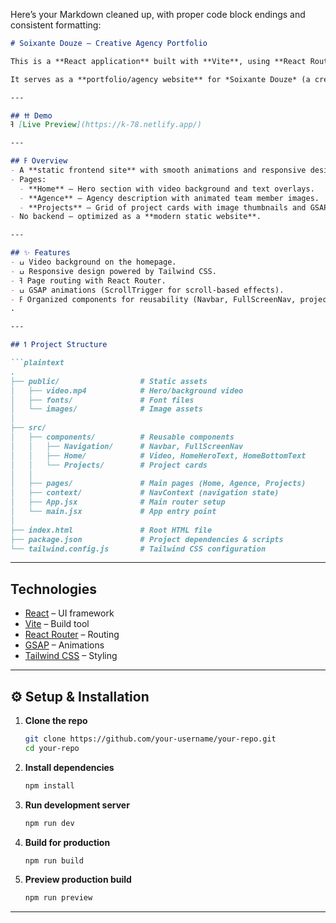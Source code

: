 Here’s your Markdown cleaned up, with proper code block endings and consistent formatting:

````markdown
# Soixante Douze – Creative Agency Portfolio

This is a **React application** built with **Vite**, using **React Router** for routing, **GSAP** (with ScrollTrigger) for animations, and **Tailwind CSS** for styling.  

It serves as a **portfolio/agency website** for *Soixante Douze* (a creative agency), showcasing a hero video section, agency description, and a project gallery.

---

## ߚ Demo
ߔ [Live Preview](https://k-78.netlify.app/)

---

## ߓ Overview
- A **static frontend site** with smooth animations and responsive design.
- Pages:
  - **Home** – Hero section with video background and text overlays.  
  - **Agence** – Agency description with animated team member images.  
  - **Projects** – Grid of project cards with image thumbnails and GSAP height animations.  
- No backend – optimized as a **modern static website**.

---

## ✨ Features
- ߎ Video background on the homepage.  
- ߎ Responsive design powered by Tailwind CSS.  
- ߔ Page routing with React Router.  
- ߎ GSAP animations (ScrollTrigger for scroll-based effects).  
- ߓ Organized components for reusability (Navbar, FullScreenNav, project cards, etc.).  
.  

---

## ߗ Project Structure

```plaintext
.
├── public/                  # Static assets
│   ├── video.mp4            # Hero/background video
│   ├── fonts/               # Font files
│   └── images/              # Image assets
│
├── src/
│   ├── components/          # Reusable components
│   │   ├── Navigation/      # Navbar, FullScreenNav
│   │   ├── Home/            # Video, HomeHeroText, HomeBottomText
│   │   └── Projects/        # Project cards
│   │
│   ├── pages/               # Main pages (Home, Agence, Projects)
│   ├── context/             # NavContext (navigation state)
│   ├── App.jsx              # Main router setup
│   └── main.jsx             # App entry point
│
├── index.html               # Root HTML file
├── package.json             # Project dependencies & scripts
└── tailwind.config.js       # Tailwind CSS configuration
````

---
 
## Technologies
* [React](https://react.dev/) – UI framework
* [Vite](https://vitejs.dev/) – Build tool
* [React Router](https://reactrouter.com/) – Routing
* [GSAP](https://greensock.com/gsap/) – Animations
* [Tailwind CSS](https://tailwindcss.com/) – Styling

---

## ⚙️ Setup & Installation

1. **Clone the repo**

   ```bash
   git clone https://github.com/your-username/your-repo.git
   cd your-repo
   ```

2. **Install dependencies**

   ```bash
   npm install
   ```

3. **Run development server**

   ```bash
   npm run dev
   ```

4. **Build for production**

   ```bash
   npm run build
   ```

5. **Preview production build**

   ```bash
   npm run preview
   ```

---
